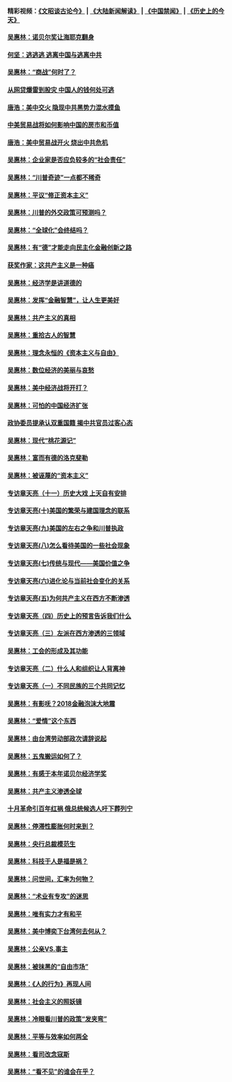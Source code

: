 #### 精彩视频：[《文昭谈古论今》](https://github.com/gfw-breaker/wenzhao/blob/master/README.md?t=01090030) | [《大陆新闻解读》](https://github.com/gfw-breaker/ntdtv-comedy/blob/master/README.md?t=01090030) | [《中国禁闻》](https://github.com/gfw-breaker/ntdtv-news/blob/master/README.md?t=01090030) | [《历史上的今天》](https://github.com/gfw-breaker/today-in-history/blob/master/README.md?t=01090030) 

#### [吴惠林：诺贝尔奖让海耶克翻身](../pages/nsc423/n10890049.md?t=01090030) 

#### [何坚：逃逃逃 逃离中国与逃离中共](../pages/nsc423/n10592891.md?t=01090030) 

#### [吴惠林：“商战”何时了？](../pages/nsc423/n10573558.md?t=01090030) 

#### [从网贷爆雷到股灾 中国人的钱何处可逃](../pages/nsc423/n10572800.md?t=01090030) 

#### [唐浩：美中交火 隐现中共黑势力混水摸鱼](../pages/nsc423/n10544040.md?t=01090030) 

#### [中美贸易战将如何影响中国的房市和币值](../pages/nsc423/n10543697.md?t=01090030) 

#### [唐浩：美中贸易战开火 烧出中共危机](../pages/nsc423/n10540126.md?t=01090030) 

#### [吴惠林：企业家是否应负较多的“社会责任”](../pages/nsc423/n10535022.md?t=01090030) 

#### [吴惠林：“川普奇迹”一点都不稀奇](../pages/nsc423/n10512808.md?t=01090030) 

#### [吴惠林：平议“修正资本主义”](../pages/nsc423/n10495724.md?t=01090030) 

#### [吴惠林：川普的外交政策可预测吗？](../pages/nsc423/n10462387.md?t=01090030) 

#### [吴惠林：“全球化”会终结吗？](../pages/nsc423/n10452838.md?t=01090030) 

#### [吴惠林：有“德”才能走向民主化金融创新之路](../pages/nsc423/n10432292.md?t=01090030) 

#### [获奖作家：这共产主义是一种癌](../pages/nsc423/n10431541.md?t=01090030) 

#### [吴惠林：经济学是讲道德的](../pages/nsc423/n10398014.md?t=01090030) 

#### [吴惠林：发挥“金融智慧”，让人生更美好](../pages/nsc423/n10375019.md?t=01090030) 

#### [吴惠林：共产主义的真相](../pages/nsc423/n10351394.md?t=01090030) 

#### [吴惠林：重拾古人的智慧](../pages/nsc423/n10337691.md?t=01090030) 

#### [吴惠林：理念永恒的《资本主义与自由》](../pages/nsc423/n10316274.md?t=01090030) 

#### [吴惠林：数位经济的美丽与哀愁](../pages/nsc423/n10292946.md?t=01090030) 

#### [吴惠林：美中经济战将开打？](../pages/nsc423/n10258825.md?t=01090030) 

#### [吴惠林：可怕的中国经济扩张](../pages/nsc423/n10219147.md?t=01090030) 

#### [政协委员提承认双重国籍 揭中共官员过客心态](../pages/nsc423/n10208809.md?t=01090030) 

#### [吴惠林：现代“桃花源记”](../pages/nsc423/n10185234.md?t=01090030) 

#### [吴惠林：富而有德的洛克斐勒](../pages/nsc423/n10142264.md?t=01090030) 

#### [吴惠林：被诬蔑的“资本主义”](../pages/nsc423/n10124816.md?t=01090030) 

#### [专访章天亮（十一）历史大戏 上天自有安排](../pages/nsc423/n10094905.md?t=01090030) 

#### [专访章天亮(十)美国的繁荣与建国理念的联系](../pages/nsc423/n10094899.md?t=01090030) 

#### [专访章天亮(九)美国的左右之争和川普执政](../pages/nsc423/n10094889.md?t=01090030) 

#### [专访章天亮(八)怎么看待美国的一些社会现象](../pages/nsc423/n10094857.md?t=01090030) 

#### [专访章天亮(七)传统与现代——美国价值之争](../pages/nsc423/n10093140.md?t=01090030) 

#### [专访章天亮(六)进化论与当前社会变化的关系](../pages/nsc423/n10092036.md?t=01090030) 

#### [专访章天亮(五)为何共产主义在西方不断渗透](../pages/nsc423/n10083620.md?t=01090030) 

#### [专访章天亮（四）历史上的预言告诉我们什么](../pages/nsc423/n10083606.md?t=01090030) 

#### [专访章天亮（三）左派在西方渗透的三领域](../pages/nsc423/n10081115.md?t=01090030) 

#### [吴惠林：工会的形成及其功能](../pages/nsc423/n10080633.md?t=01090030) 

#### [专访章天亮（二）什么人和组织让人背离神](../pages/nsc423/n10076637.md?t=01090030) 

#### [专访章天亮（一）不同民族的三个共同记忆](../pages/nsc423/n10074188.md?t=01090030) 

#### [吴惠林：有影呒？2018金融泡沫大地震](../pages/nsc423/n10040534.md?t=01090030) 

#### [吴惠林：“爱情”这个东西](../pages/nsc423/n10019423.md?t=01090030) 

#### [吴惠林：由台湾劳动部政次请辞说起](../pages/nsc423/n9979679.md?t=01090030) 

#### [吴惠林：五鬼搬运如何了？](../pages/nsc423/n9925338.md?t=01090030) 

#### [吴惠林：有感于本年诺贝尔经济学奖](../pages/nsc423/n9871883.md?t=01090030) 

#### [吴惠林：共产主义渗透全球](../pages/nsc423/n9812748.md?t=01090030) 

#### [十月革命引百年红祸 俄总统候选人吁下葬列宁](../pages/nsc423/n9810182.md?t=01090030) 

#### [吴惠林：停滞性膨胀何时来到？](../pages/nsc423/n9764136.md?t=01090030) 

#### [吴惠林：央行总裁模范生](../pages/nsc423/n9728134.md?t=01090030) 

#### [吴惠林：科技于人是福是祸？](../pages/nsc423/n9672982.md?t=01090030) 

#### [吴惠林：问世间，汇率为何物？](../pages/nsc423/n9621788.md?t=01090030) 

#### [吴惠林：“术业有专攻”的迷思](../pages/nsc423/n9580363.md?t=01090030) 

#### [吴惠林：唯有实力才有和平](../pages/nsc423/n9529599.md?t=01090030) 

#### [吴惠林：美中博奕下台湾何去何从？](../pages/nsc423/n9483598.md?t=01090030) 

#### [吴惠林：公亲VS.事主](../pages/nsc423/n9425637.md?t=01090030) 

#### [吴惠林：被抹黑的“自由市场”](../pages/nsc423/n9351545.md?t=01090030) 

#### [吴惠林：《人的行为》再现人间](../pages/nsc423/n9296339.md?t=01090030) 

#### [吴惠林：社会主义的照妖镜](../pages/nsc423/n9243460.md?t=01090030) 

#### [吴惠林：冷眼看川普的政策“发夹弯”](../pages/nsc423/n9120684.md?t=01090030) 

#### [吴惠林：平等与效率如何两全](../pages/nsc423/n9075430.md?t=01090030) 

#### [吴惠林：看司改念寇斯](../pages/nsc423/n9024915.md?t=01090030) 

#### [吴惠林：“看不见”的谁会在乎？](../pages/nsc423/n8977488.md?t=01090030) 

